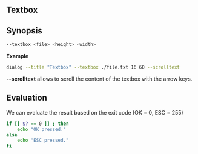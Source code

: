 ## Textbox

## Synopsis

```sh
--textbox <file> <height> <width>
```

**Example**

```sh
dialog --title "Textbox" --textbox ./file.txt 16 60 --scrolltext
```

**--scrolltext** allows to scroll the content of the textbox with the arrow keys.

## Evaluation

We can evaluate the result based on the exit code (OK = 0, ESC = 255)

```sh
if [[ $? == 0 ]] ; then
    echo "OK pressed."
else
    echo "ESC pressed."
fi
```
